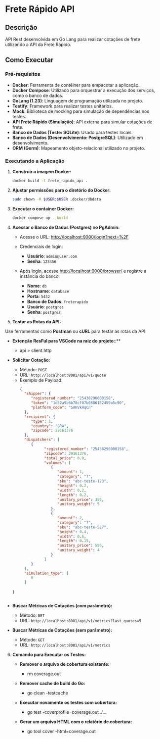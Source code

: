 # Frete Rápido API

## Descrição

API Rest desenvolvida em Go Lang para realizar cotações de frete utilizando a API da Frete Rápido.

## Como Executar

### Pré-requisitos

- **Docker**: Ferramenta de contêiner para empacotar a aplicação.
- **Docker Compose**: Utilizado para orquestrar a execução dos serviços, como o banco de dados.
- **GoLang (1.23)**: Linguagem de programação utilizada no projeto.
- **Testify**: Framework para realizar testes unitários.
- **Mock**: Biblioteca de mocking para simulação de dependências nos testes.
- **API Frete Rápido (Simulação)**: API externa para simular cotações de frete.
- **Banco de Dados (Teste: SQLite)**: Usado para testes locais.
- **Banco de Dados (Desenvolvimento: PostgreSQL)**: Utilizado em desenvolvimento.
- **ORM (Gorm)**: Mapeamento objeto-relacional utilizado no projeto.


### Executando a Aplicação

1. **Construir a imagem Docker:**

   ```bash
   docker build -t frete_rapido_api .

2. **Ajustar permissões para o diretório do Docker:**

   ```bash
   sudo chown -R $USER:$USER .docker/dbdata

3. **Executar o container Docker:**

   ```bash
   docker compose up --build   

4. **Acessar o Banco de Dados (Postgres) no PgAdmin:**

   - Acesse o URL: [http://localhost:9000/login?next=%2F](http://localhost:9000/login?next=%2F)
   - Credenciais de login:
     - **Usuário**: `admin@user.com`
     - **Senha**: `123456`

   - Após login, acesse [http://localhost:9000/browser/](http://localhost:9000/browser/) e registre a instância do banco:
     - **Nome**: `db`
     - **Hostname**: `database`
     - **Porta**: `5432`
     - **Banco de Dados**: `freterapido`
     - **Usuário**: `postgres`
     - **Senha**: `postgres`


5. **Testar as Rotas da API:**

Use ferramentas como **Postman** ou **cURL** para testar as rotas da API:

- **Extenção ResFul para VSCode na raiz do projeto:**:**

   - api > client.http

- **Solicitar Cotação:**
  - Método: `POST`
  - URL: `http://localhost:8081/api/v1/quote`
  - Exemplo de Payload:
    ```json
    {
      "shipper": {
         "registered_number": "25438296000158",
         "token": "1d52a9b6b78cf07b0886152459a5c90",
         "platform_code": "5AKVkHqCn"
      },
      "recipient": {
         "type": 1,
         "country": "BRA",
         "zipcode": 29161376
      },
      "dispatchers": [
         {
               "registered_number": "25438296000158",
               "zipcode": 29161376,
               "total_price": 0.0,
               "volumes": [
                  {
                     "amount": 1,
                     "category": "7",
                     "sku": "abc-teste-123",
                     "height": 0.2,
                     "width": 0.2,
                     "length": 0.2,
                     "unitary_price": 359,
                     "unitary_weight": 5
                  },
                  {
                     "amount": 2,
                     "category": "7",
                     "sku": "abc-teste-527",
                     "height": 0.4,
                     "width": 0.6,
                     "length": 0.15,
                     "unitary_price": 556,
                     "unitary_weight": 4
                  }
               ]
         }
      ],
      "simulation_type": [
         0
      ]
   }
    ```

- **Buscar Métricas de Cotações (com parâmetro):**
  - Método: `GET`
  - URL: `http://localhost:8081/api/v1/metrics?last_quotes=5`

- **Buscar Métricas de Cotações (sem parâmetro):**
  - Método: `GET`
  - URL: `http://localhost:8081/api/v1/metrics`


6. **Comando para Executar os Testes:**

   - **Remover o arquivo de cobertura existente:**

      - rm coverage.out

   - **Remover cache de build do Go:**

      - go clean -testcache

   - **Executar novamente os testes com cobertura:**

      - go test -coverprofile=coverage.out ./...

   - **Gerar um arquivo HTML com o relatório de cobertura:**

      - go tool cover -html=coverage.out
